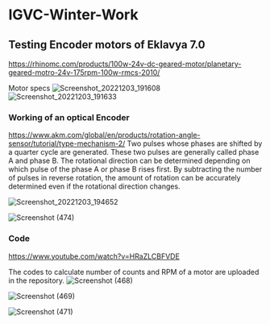 # IGVC-Winter-Work

## Testing Encoder motors of Eklavya 7.0
https://rhinomc.com/products/100w-24v-dc-geared-motor/planetary-geared-motro-24v-175rpm-100w-rmcs-2010/

Motor specs
![Screenshot_20221203_191608](https://user-images.githubusercontent.com/106007058/205484582-2a4d6526-4c55-4a38-8b51-59ea25b1ae2f.png)
![Screenshot_20221203_191633](https://user-images.githubusercontent.com/106007058/205484591-5317ac5a-f5f4-4f26-8bd8-70e82840ccbf.png)

### Working of an optical Encoder

https://www.akm.com/global/en/products/rotation-angle-sensor/tutorial/type-mechanism-2/
Two pulses whose phases are shifted by a quarter cycle are generated. These two pulses are generally called phase A and phase B. The rotational direction can be determined depending on which pulse of the phase A or phase B rises first. By subtracting the number of pulses in reverse rotation, the amount of rotation can be accurately determined even if the rotational direction changes.

![Screenshot_20221203_194652](https://user-images.githubusercontent.com/106007058/205484658-cc4d6553-4217-47d9-b1be-998600061c36.png)

![Screenshot (474)](https://user-images.githubusercontent.com/106007058/205484785-11c0731f-86f6-4a1a-b220-ee3f278b8f1c.png)

### Code
https://www.youtube.com/watch?v=HRaZLCBFVDE

The codes to calculate number of counts and RPM of a motor are uploaded in the repository.
![Screenshot (468)](https://user-images.githubusercontent.com/106007058/205484760-764a4a20-3742-4fa9-900d-7b5874796da8.png)

![Screenshot (469)](https://user-images.githubusercontent.com/106007058/205484764-9ef31b3f-baaf-46e3-bc34-21edfa785f65.png)

![Screenshot (471)](https://user-images.githubusercontent.com/106007058/205484768-db5d3eed-c711-4704-8e8e-7118f5bd4bc5.png)








